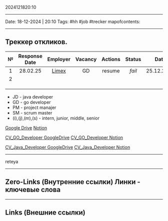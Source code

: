 2024121820:10
___
Date: 18-12-2024 | 20:10
Tags: #hh #job #trecker
mapofcontents: 
___
## Треккер откликов.

|  №  | Response Date |                              Employer                               | Vacancy | Actions | Status |    Date    |
| :-: | :-----------: | :-----------------------------------------------------------------: | :-----: | :-----: | :----: | :--------: |
|  1  |   28.02.25    | [Limex](https://cheboksary.hh.ru/employer/5177357?hhtmFrom=vacancy) |   GD    | resume  | *fail* | 25.12.2024 |
|  2  |               |                                                                     |         |         |        |            |
|     |               |                                                                     |         |         |        |            |
|     |               |                                                                     |         |         |        |            |
|     |               |                                                                     |         |         |        |            |

- JD - java developer
- GD - go developer
- PM - project manajer
- SM - scrum master
- (i),(j),(m),(s) - intern, junior, middle, senior

[Google Drive](https://drive.google.com/file/d/1uU623jNXh4TTcmV04c8bgE_jmBzkBSnI/view?usp=drive_link) 
[Notion](https://animated-potassium-f3d.notion.site/CV-1a650454063880728a81f586f19f8860?pvs=4)


[CV_GO_Developer GoogleDrive](https://drive.google.com/file/d/1vaA_aHQ8lpxATUr5J_B02ib6LrYuETkL/view?usp=sharing)
[CV_GO_Developer Notion](https://animated-potassium-f3d.notion.site/CV_Go_Developer-1ae504540638800aa9fded20459d95f0?pvs=4)

[CV_Java_Developer GoogleDrive](https://drive.google.com/file/d/1XHYgt_f2z9bXVB_dmO13ARXjS6HTRCr-/view?usp=sharing)
[CV_Java_Developer Notion](https://animated-potassium-f3d.notion.site/CV_Java_Developer-1ae504540638805380fac357592876e2?pvs=4)

---
reteya



-----
**Zero-Links**  (Внутренние ссылки) Линки - ключевые слова
-

------
**Links** (Внешние ссылки)
-
